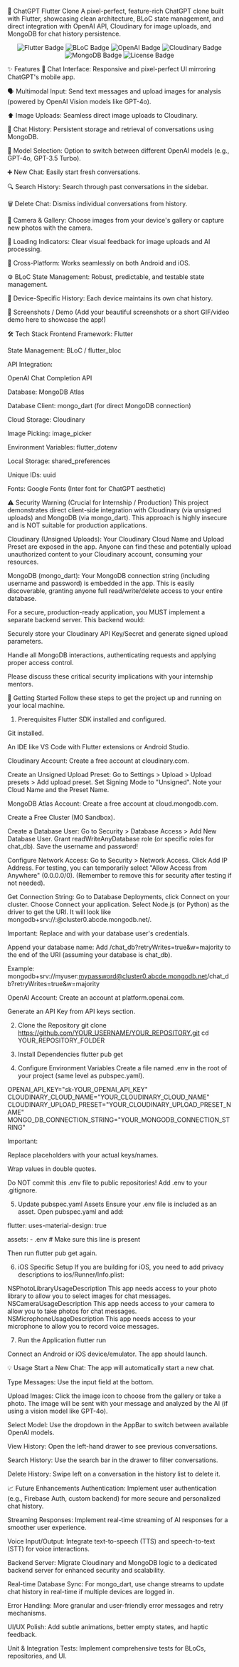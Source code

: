 🚀 ChatGPT Flutter Clone
A pixel-perfect, feature-rich ChatGPT clone built with Flutter, showcasing clean architecture, BLoC state management, and direct integration with OpenAI API, Cloudinary for image uploads, and MongoDB for chat history persistence.

<p align="center">
<img src="https://img.shields.io/badge/Flutter-02569B?style=for-the-badge&logo=flutter&logoColor=white" alt="Flutter Badge">
<img src="https://img.shields.io/badge/BLoC-00B2E2?style=for-the-badge&logo=bloc&logoColor=white" alt="BLoC Badge">
<img src="https://img.shields.io/badge/OpenAI-412991?style=for-the-badge&logo=openai&logoColor=white" alt="OpenAI Badge">
<img src="https://img.shields.io/badge/Cloudinary-3448C5?style=for-the-badge&logo=cloudinary&logoColor=white" alt="Cloudinary Badge">
<img src="https://img.shields.io/badge/MongoDB-47A248?style=for-the-badge&logo=mongodb&logoColor=white" alt="MongoDB Badge">
<img src="https://img.shields.io/badge/License-MIT-green.svg" alt="License Badge">
</p>

✨ Features
💬 Chat Interface: Responsive and pixel-perfect UI mirroring ChatGPT's mobile app.

🗣️ Multimodal Input: Send text messages and upload images for analysis (powered by OpenAI Vision models like GPT-4o).

⬆️ Image Uploads: Seamless direct image uploads to Cloudinary.

📜 Chat History: Persistent storage and retrieval of conversations using MongoDB.

🔄 Model Selection: Option to switch between different OpenAI models (e.g., GPT-4o, GPT-3.5 Turbo).

➕ New Chat: Easily start fresh conversations.

🔍 Search History: Search through past conversations in the sidebar.

🗑️ Delete Chat: Dismiss individual conversations from history.

📸 Camera & Gallery: Choose images from your device's gallery or capture new photos with the camera.

🔄 Loading Indicators: Clear visual feedback for image uploads and AI processing.

📱 Cross-Platform: Works seamlessly on both Android and iOS.

⚙️ BLoC State Management: Robust, predictable, and testable state management.

🔐 Device-Specific History: Each device maintains its own chat history.

📸 Screenshots / Demo
(Add your beautiful screenshots or a short GIF/video demo here to showcase the app!)

🛠️ Tech Stack
Frontend Framework: Flutter

State Management: BLoC / flutter_bloc

API Integration:

OpenAI Chat Completion API

Database: MongoDB Atlas

Database Client: mongo_dart (for direct MongoDB connection)

Cloud Storage: Cloudinary

Image Picking: image_picker

Environment Variables: flutter_dotenv

Local Storage: shared_preferences

Unique IDs: uuid

Fonts: Google Fonts (Inter font for ChatGPT aesthetic)

⚠️ Security Warning (Crucial for Internship / Production)
This project demonstrates direct client-side integration with Cloudinary (via unsigned uploads) and MongoDB (via mongo_dart). This approach is highly insecure and is NOT suitable for production applications.

Cloudinary (Unsigned Uploads): Your Cloudinary Cloud Name and Upload Preset are exposed in the app. Anyone can find these and potentially upload unauthorized content to your Cloudinary account, consuming your resources.

MongoDB (mongo_dart): Your MongoDB connection string (including username and password) is embedded in the app. This is easily discoverable, granting anyone full read/write/delete access to your entire database.

For a secure, production-ready application, you MUST implement a separate backend server. This backend would:

Securely store your Cloudinary API Key/Secret and generate signed upload parameters.

Handle all MongoDB interactions, authenticating requests and applying proper access control.

Please discuss these critical security implications with your internship mentors.

🚀 Getting Started
Follow these steps to get the project up and running on your local machine.

1. Prerequisites
Flutter SDK installed and configured.

Git installed.

An IDE like VS Code with Flutter extensions or Android Studio.

Cloudinary Account: Create a free account at cloudinary.com.

Create an Unsigned Upload Preset: Go to Settings > Upload > Upload presets > Add upload preset. Set Signing Mode to "Unsigned". Note your Cloud Name and the Preset Name.

MongoDB Atlas Account: Create a free account at cloud.mongodb.com.

Create a Free Cluster (M0 Sandbox).

Create a Database User: Go to Security > Database Access > Add New Database User. Grant readWriteAnyDatabase role (or specific roles for chat_db). Save the username and password!

Configure Network Access: Go to Security > Network Access. Click Add IP Address. For testing, you can temporarily select "Allow Access from Anywhere" (0.0.0.0/0). (Remember to remove this for security after testing if not needed).

Get Connection String: Go to Database Deployments, click Connect on your cluster. Choose Connect your application. Select Node.js (or Python) as the driver to get the URI. It will look like mongodb+srv://<username>:<password>@cluster0.abcde.mongodb.net/.

Important: Replace <username> and <password> with your database user's credentials.

Append your database name: Add /chat_db?retryWrites=true&w=majority to the end of the URI (assuming your database is chat_db).

Example: mongodb+srv://myuser:mypassword@cluster0.abcde.mongodb.net/chat_db?retryWrites=true&w=majority

OpenAI Account: Create an account at platform.openai.com.

Generate an API Key from API keys section.

2. Clone the Repository
git clone https://github.com/YOUR_USERNAME/YOUR_REPOSITORY.git
cd YOUR_REPOSITORY_FOLDER

3. Install Dependencies
flutter pub get

4. Configure Environment Variables
Create a file named .env in the root of your project (same level as pubspec.yaml).

OPENAI_API_KEY="sk-YOUR_OPENAI_API_KEY"
CLOUDINARY_CLOUD_NAME="YOUR_CLOUDINARY_CLOUD_NAME"
CLOUDINARY_UPLOAD_PRESET="YOUR_CLOUDINARY_UPLOAD_PRESET_NAME"
MONGO_DB_CONNECTION_STRING="YOUR_MONGODB_CONNECTION_STRING"

Important:

Replace placeholders with your actual keys/names.

Wrap values in double quotes.

Do NOT commit this .env file to public repositories! Add .env to your .gitignore.

5. Update pubspec.yaml Assets
Ensure your .env file is included as an asset. Open pubspec.yaml and add:

flutter:
  uses-material-design: true

  assets:
    - .env # Make sure this line is present

Then run flutter pub get again.

6. iOS Specific Setup
If you are building for iOS, you need to add privacy descriptions to ios/Runner/Info.plist:

<key>NSPhotoLibraryUsageDescription</key>
<string>This app needs access to your photo library to allow you to select images for chat messages.</string>
<key>NSCameraUsageDescription</key>
<string>This app needs access to your camera to allow you to take photos for chat messages.</string>
<key>NSMicrophoneUsageDescription</key>
<string>This app needs access to your microphone to allow you to record voice messages.</string>

7. Run the Application
flutter run

Connect an Android or iOS device/emulator. The app should launch.

💡 Usage
Start a New Chat: The app will automatically start a new chat.

Type Messages: Use the input field at the bottom.

Upload Images: Click the image icon to choose from the gallery or take a photo. The image will be sent with your message and analyzed by the AI (if using a vision model like GPT-4o).

Select Model: Use the dropdown in the AppBar to switch between available OpenAI models.

View History: Open the left-hand drawer to see previous conversations.

Search History: Use the search bar in the drawer to filter conversations.

Delete History: Swipe left on a conversation in the history list to delete it.

📈 Future Enhancements
Authentication: Implement user authentication (e.g., Firebase Auth, custom backend) for more secure and personalized chat history.

Streaming Responses: Implement real-time streaming of AI responses for a smoother user experience.

Voice Input/Output: Integrate text-to-speech (TTS) and speech-to-text (STT) for voice interactions.

Backend Server: Migrate Cloudinary and MongoDB logic to a dedicated backend server for enhanced security and scalability.

Real-time Database Sync: For mongo_dart, use change streams to update chat history in real-time if multiple devices are logged in.

Error Handling: More granular and user-friendly error messages and retry mechanisms.

UI/UX Polish: Add subtle animations, better empty states, and haptic feedback.

Unit & Integration Tests: Implement comprehensive tests for BLoCs, repositories, and UI.

